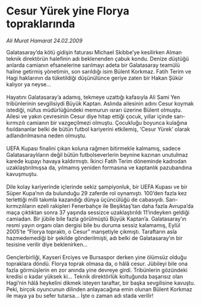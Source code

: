 # Cesur Yürek yine Florya topraklarında

*Ali Murat Hamarat 24.02.2009*

<div class="taraf_structure_2col_1zq">
<div class="margen_n">



 <p>Galatasaray’da kötü gidişin faturası Michael Skibbe’ye kesilirken Alman teknik direktörün halefinin adı beklenenden çabuk kondu. Denize düştüğü anlarda camianın efsanelerine sarılmayı adeta bir Galatasaray teamülü haline getirmiş yönetimin, son sarıldığı isim Bülent Korkmaz. Fatih Terim ve Hagi haklarının da tüketildiği düşünülünce geriye zaten bir Hakan Şükür kalıyor ya neyse... <br/><br/>Hayatını Galatasaray’a adamış, tekmeye uzattığı kafasıyla Ali Sami Yen tribünlerinin sevgilisiydi Büyük Kaptan. Aslında ailesinin adını Cesur koymak istediği, nüfus müdürlüğündeki memurun ısrarı üzerine Bülent olmuştu. Ailesi ve yakın çevresinin Cesur diye hitap ettiği çocuk, yıllar içinde sarı-kırmızılı camianın bir vazgeçilmezi olmuştu. Çocukluğu boyunca kulağına fısıldananlar belki de bütün futbol kariyerini etkilemiş, ‘Cesur Yürek’ olarak adlandırılmasına neden olmuştu. <br/><br/>UEFA Kupası finalini çıkan koluna rağmen bitirmekle kalmamış, sadece Galatasaraylıların değil bütün futbolseverlerin beynine kazınan unutulmaz karede kupayı havaya kaldırmıştı. İkinci Fatih Terim döneminde kadrodan uzaklaştırılmışsa da, yılmamış yeniden formasına ve kaptanlık pazubandına kavuşmuştu. <br/><br/>Dile kolay kariyerinde içlerinde sekiz şampiyonluk, bir UEFA Kupası ve bir Süper Kupa’nın da bulunduğu 29 zaferde rol oynamıştı. 100’den fazla kez terlettiği milli takımla kazandığı dünya üçüncülüğü de cabasıydı. Sarı-kırmızılıların ezeli rakipleri Fenerbahçe ile Beşiktaş’tan daha fazla Avrupa’da maça çıktıktan sonra 37 yaşında sessizce uzaklaştırıldı 11’indeyken geldiği camiadan. Bir jübile bile fazla görülmüştü Büyük Kaptan’a. Galatasaray’ın resmi yayın organı olan dergisi bile bu duruma sessiz kalamamış, Eylül 2005’te “Florya topraktı, o Cesur” manşetiyle çıkmıştı. Taraftarın asla hazmedemediği bir şekilde gönderilmişti, adı belki de Galatasaray’ın bir tesisine verilir diye beklenirken... <br/><br/>Gençlerbirliği, Kayseri Erciyes ve Bursaspor derken yine ölümsüz olduğu topraklara döndü. Florya toprak olmasa da, o hâlâ cesur. Jübileyi bile ona fazla görmüşlerin en zor anında yine devreye girdi. Tribünlerin gözündeki kredisi o kadar yüksek ki... Teknik direktörlük koltuğunda başarısız olan Hagi’nin hâlâ heykelini dikmek isteyen taraftar, bir başka sevgilisine kavuştu. Peki, birçok oyuncunun dilinden anlayacağına emin olunan Bülent Korkmaz ile maya ya bu sefer tutarsa... İşte o zaman adı stada verilir!</p>

<br/>


<div id="taraf_not">
</div>

</div>


</div>
